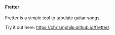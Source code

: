 #### Fretter

Fretter is a simple tool to tabulate guitar songs.

Try it out here: https://chrismphilp.github.io/fretter/.